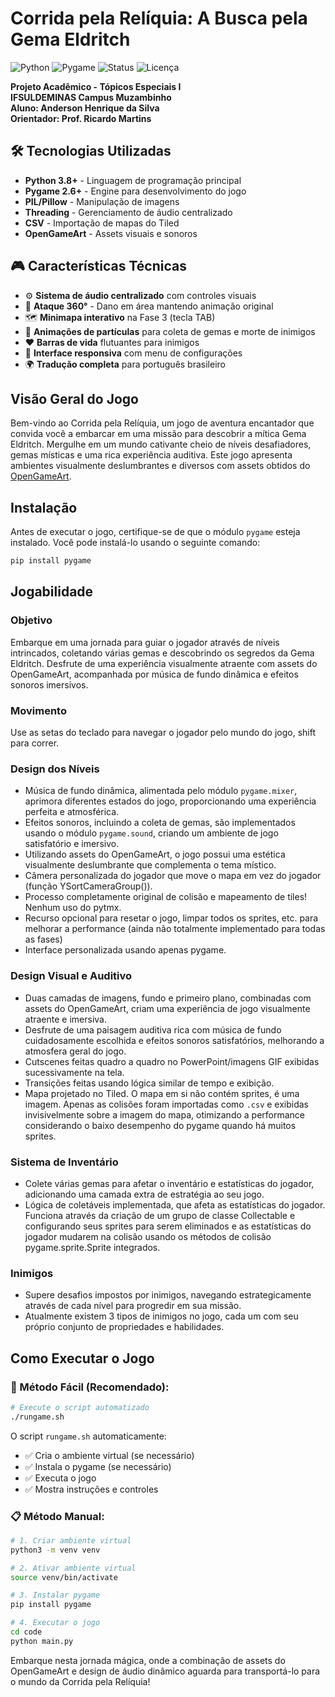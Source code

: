 # Corrida pela Relíquia: A Busca pela Gema Eldritch

![Python](https://img.shields.io/badge/Python-3.8+-blue?style=for-the-badge&logo=python&logoColor=white)
![Pygame](https://img.shields.io/badge/Pygame-2.6+-green?style=for-the-badge&logo=pygame&logoColor=white)
![Status](https://img.shields.io/badge/Status-Completo-success?style=for-the-badge)
![Licença](https://img.shields.io/badge/Licença-MIT-orange?style=for-the-badge)

**Projeto Acadêmico - Tópicos Especiais I**  
**IFSULDEMINAS Campus Muzambinho**  
**Aluno: Anderson Henrique da Silva**  
**Orientador: Prof. Ricardo Martins**

## 🛠️ Tecnologias Utilizadas

- **Python 3.8+** - Linguagem de programação principal
- **Pygame 2.6+** - Engine para desenvolvimento do jogo
- **PIL/Pillow** - Manipulação de imagens
- **Threading** - Gerenciamento de áudio centralizado
- **CSV** - Importação de mapas do Tiled
- **OpenGameArt** - Assets visuais e sonoros

## 🎮 Características Técnicas

- ⚙️ **Sistema de áudio centralizado** com controles visuais
- 🎯 **Ataque 360°** - Dano em área mantendo animação original  
- 🗺️ **Minimapa interativo** na Fase 3 (tecla TAB)
- 🎨 **Animações de partículas** para coleta de gemas e morte de inimigos
- ❤️ **Barras de vida** flutuantes para inimigos
- 📱 **Interface responsiva** com menu de configurações
- 🌍 **Tradução completa** para português brasileiro

## Visão Geral do Jogo

Bem-vindo ao Corrida pela Relíquia, um jogo de aventura encantador que convida você a embarcar em uma missão para descobrir a mítica Gema Eldritch. Mergulhe em um mundo cativante cheio de níveis desafiadores, gemas místicas e uma rica experiência auditiva. Este jogo apresenta ambientes visualmente deslumbrantes e diversos com assets obtidos do [OpenGameArt](https://opengameart.org/).

## Instalação

Antes de executar o jogo, certifique-se de que o módulo `pygame` esteja instalado. Você pode instalá-lo usando o seguinte comando:

```bash
pip install pygame
```

## Jogabilidade

### Objetivo

Embarque em uma jornada para guiar o jogador através de níveis intrincados, coletando várias gemas e descobrindo os segredos da Gema Eldritch. Desfrute de uma experiência visualmente atraente com assets do OpenGameArt, acompanhada por música de fundo dinâmica e efeitos sonoros imersivos.

### Movimento

Use as setas do teclado para navegar o jogador pelo mundo do jogo, shift para correr.

### Design dos Níveis

- Música de fundo dinâmica, alimentada pelo módulo `pygame.mixer`, aprimora diferentes estados do jogo, proporcionando uma experiência perfeita e atmosférica.
- Efeitos sonoros, incluindo a coleta de gemas, são implementados usando o módulo `pygame.sound`, criando um ambiente de jogo satisfatório e imersivo.
- Utilizando assets do OpenGameArt, o jogo possui uma estética visualmente deslumbrante que complementa o tema místico.
- Câmera personalizada do jogador que move o mapa em vez do jogador (função YSortCameraGroup()).
- Processo completamente original de colisão e mapeamento de tiles! Nenhum uso do pytmx.
- Recurso opcional para resetar o jogo, limpar todos os sprites, etc. para melhorar a performance (ainda não totalmente implementado para todas as fases)
- Interface personalizada usando apenas pygame.

### Design Visual e Auditivo

- Duas camadas de imagens, fundo e primeiro plano, combinadas com assets do OpenGameArt, criam uma experiência de jogo visualmente atraente e imersiva.
- Desfrute de uma paisagem auditiva rica com música de fundo cuidadosamente escolhida e efeitos sonoros satisfatórios, melhorando a atmosfera geral do jogo.
- Cutscenes feitas quadro a quadro no PowerPoint/imagens GIF exibidas sucessivamente na tela.
- Transições feitas usando lógica similar de tempo e exibição.
- Mapa projetado no Tiled. O mapa em si não contém sprites, é uma imagem. Apenas as colisões foram importadas como `.csv` e exibidas invisivelmente sobre a imagem do mapa, otimizando a performance considerando o baixo desempenho do pygame quando há muitos sprites.

### Sistema de Inventário

- Colete várias gemas para afetar o inventário e estatísticas do jogador, adicionando uma camada extra de estratégia ao seu jogo.
- Lógica de coletáveis implementada, que afeta as estatísticas do jogador. Funciona através da criação de um grupo de classe Collectable e configurando seus sprites para serem eliminados e as estatísticas do jogador mudarem na colisão usando os métodos de colisão pygame.sprite.Sprite integrados.

### Inimigos

- Supere desafios impostos por inimigos, navegando estrategicamente através de cada nível para progredir em sua missão.
- Atualmente existem 3 tipos de inimigos no jogo, cada um com seu próprio conjunto de propriedades e habilidades.

## Como Executar o Jogo

### 🚀 Método Fácil (Recomendado):
```bash
# Execute o script automatizado
./rungame.sh
```

O script `rungame.sh` automaticamente:
- ✅ Cria o ambiente virtual (se necessário)
- ✅ Instala o pygame (se necessário) 
- ✅ Executa o jogo
- ✅ Mostra instruções e controles

### 📋 Método Manual:
```bash
# 1. Criar ambiente virtual
python3 -m venv venv

# 2. Ativar ambiente virtual
source venv/bin/activate

# 3. Instalar pygame
pip install pygame

# 4. Executar o jogo
cd code
python main.py
```

Embarque nesta jornada mágica, onde a combinação de assets do OpenGameArt e design de áudio dinâmico aguarda para transportá-lo para o mundo da Corrida pela Relíquia!
